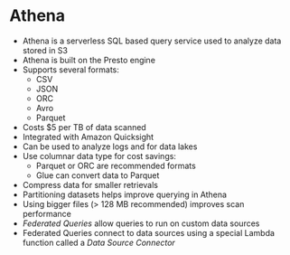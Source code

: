 # Athena

- Athena is a serverless SQL based query service used to analyze data stored in S3
- Athena is built on the Presto engine
- Supports several formats:
    - CSV
    - JSON
    - ORC
    - Avro
    - Parquet
- Costs $5 per TB of data scanned
- Integrated with Amazon Quicksight
- Can be used to analyze logs and for data lakes
- Use columnar data type for cost savings:
    - Parquet or ORC are recommended formats
    - Glue can convert data to Parquet
- Compress data for smaller retrievals
- Partitioning datasets helps improve querying in Athena
- Using bigger files (> 128 MB recommended) improves scan performance
- *Federated Queries* allow queries to run on custom data sources
- Federated Queries connect to data sources using a special Lambda function called a *Data Source Connector*
